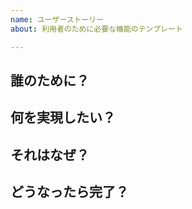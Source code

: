 ```yaml
---
name: ユーザーストーリー
about: 利用者のために必要な機能のテンプレート

---
```


## 誰のために？

## 何を実現したい？

## それはなぜ？

## どうなったら完了？
